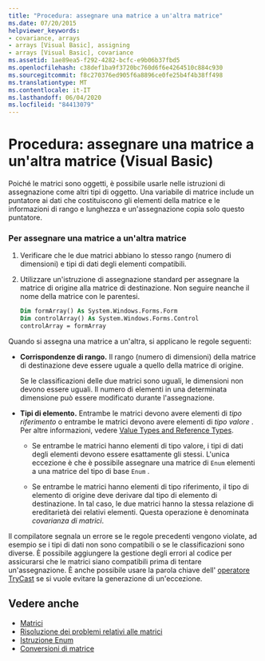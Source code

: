 ```yaml
---
title: "Procedura: assegnare una matrice a un'altra matrice"
ms.date: 07/20/2015
helpviewer_keywords:
- covariance, arrays
- arrays [Visual Basic], assigning
- arrays [Visual Basic], covariance
ms.assetid: 1ae89ea5-f292-4282-bcfc-e9b06b37fbd5
ms.openlocfilehash: c38def1ba9f3720bc760d6f6e4264510c884c930
ms.sourcegitcommit: f8c270376ed905f6a8896ce0fe25b4f4b38ff498
ms.translationtype: MT
ms.contentlocale: it-IT
ms.lasthandoff: 06/04/2020
ms.locfileid: "84413079"
---
```

# <a name="how-to-assign-one-array-to-another-array-visual-basic"></a>Procedura: assegnare una matrice a un'altra matrice (Visual Basic)

Poiché le matrici sono oggetti, è possibile usarle nelle istruzioni di assegnazione come altri tipi di oggetto. Una variabile di matrice include un puntatore ai dati che costituiscono gli elementi della matrice e le informazioni di rango e lunghezza e un'assegnazione copia solo questo puntatore.

### <a name="to-assign-one-array-to-another-array"></a>Per assegnare una matrice a un'altra matrice

1. Verificare che le due matrici abbiano lo stesso rango (numero di dimensioni) e tipi di dati degli elementi compatibili.

2. Utilizzare un'istruzione di assegnazione standard per assegnare la matrice di origine alla matrice di destinazione. Non seguire neanche il nome della matrice con le parentesi.

    ```vb
    Dim formArray() As System.Windows.Forms.Form
    Dim controlArray() As System.Windows.Forms.Control
    controlArray = formArray
    ```

Quando si assegna una matrice a un'altra, si applicano le regole seguenti:

- **Corrispondenze di rango.** Il rango (numero di dimensioni) della matrice di destinazione deve essere uguale a quello della matrice di origine.

  Se le classificazioni delle due matrici sono uguali, le dimensioni non devono essere uguali. Il numero di elementi in una determinata dimensione può essere modificato durante l'assegnazione.

- **Tipi di elemento.** Entrambe le matrici devono avere elementi di *tipo riferimento* o entrambe le matrici devono avere elementi di *tipo valore* . Per altre informazioni, vedere [Value Types and Reference Types](../data-types/value-types-and-reference-types.md).

  - Se entrambe le matrici hanno elementi di tipo valore, i tipi di dati degli elementi devono essere esattamente gli stessi. L'unica eccezione è che è possibile assegnare una matrice di `Enum` elementi a una matrice del tipo di base `Enum` .

  - Se entrambe le matrici hanno elementi di tipo riferimento, il tipo di elemento di origine deve derivare dal tipo di elemento di destinazione. In tal caso, le due matrici hanno la stessa relazione di ereditarietà dei relativi elementi. Questa operazione è denominata *covarianza di matrici*.

Il compilatore segnala un errore se le regole precedenti vengono violate, ad esempio se i tipi di dati non sono compatibili o se le classificazioni sono diverse. È possibile aggiungere la gestione degli errori al codice per assicurarsi che le matrici siano compatibili prima di tentare un'assegnazione. È anche possibile usare la parola chiave dell' [operatore TryCast](../../../language-reference/operators/trycast-operator.md) se si vuole evitare la generazione di un'eccezione.

## <a name="see-also"></a>Vedere anche

- [Matrici](index.md)
- [Risoluzione dei problemi relativi alle matrici](troubleshooting-arrays.md)
- [Istruzione Enum](../../../language-reference/statements/enum-statement.md)
- [Conversioni di matrice](../data-types/array-conversions.md)
